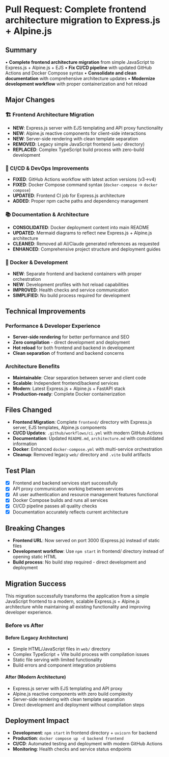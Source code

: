# Pull Request: Complete frontend architecture migration to Express.js + Alpine.js

## Summary

• **Complete frontend architecture migration** from simple JavaScript to Express.js + Alpine.js + EJS
• **Fix CI/CD pipeline** with updated GitHub Actions and Docker Compose syntax
• **Consolidate and clean documentation** with comprehensive architecture updates
• **Modernize development workflow** with proper containerization and hot reload

## Major Changes

### 🏗️ Frontend Architecture Migration
- **NEW**: Express.js server with EJS templating and API proxy functionality
- **NEW**: Alpine.js reactive components for client-side interactions  
- **NEW**: Server-side rendering with clean template separation
- **REMOVED**: Legacy simple JavaScript frontend (`web/` directory)
- **REPLACED**: Complex TypeScript build process with zero-build development

### 🔧 CI/CD & DevOps Improvements
- **FIXED**: GitHub Actions workflow with latest action versions (v3→v4)
- **FIXED**: Docker Compose command syntax (`docker-compose` → `docker compose`)
- **UPDATED**: Frontend CI job for Express.js architecture
- **ADDED**: Proper npm cache paths and dependency management

### 📚 Documentation & Architecture
- **CONSOLIDATED**: Docker deployment content into main README
- **UPDATED**: Mermaid diagrams to reflect new Express.js + Alpine.js architecture
- **CLEANED**: Removed all AI/Claude generated references as requested
- **ENHANCED**: Comprehensive project structure and deployment guides

### 🐳 Docker & Development
- **NEW**: Separate frontend and backend containers with proper orchestration
- **NEW**: Development profiles with hot reload capabilities
- **IMPROVED**: Health checks and service communication
- **SIMPLIFIED**: No build process required for development

## Technical Improvements

### Performance & Developer Experience
- **Server-side rendering** for better performance and SEO
- **Zero compilation** - direct development and deployment
- **Hot reload** for both frontend and backend in development
- **Clean separation** of frontend and backend concerns

### Architecture Benefits
- **Maintainable**: Clear separation between server and client code
- **Scalable**: Independent frontend/backend services
- **Modern**: Latest Express.js + Alpine.js + FastAPI stack
- **Production-ready**: Complete Docker containerization

## Files Changed
- **Frontend Migration**: Complete `frontend/` directory with Express.js server, EJS templates, Alpine.js components
- **CI/CD Updates**: `.github/workflows/ci.yml` with modern GitHub Actions
- **Documentation**: Updated `README.md`, `architecture.md` with consolidated information
- **Docker**: Enhanced `docker-compose.yml` with multi-service orchestration
- **Cleanup**: Removed legacy `web/` directory and `.vite` build artifacts

## Test Plan
- [x] Frontend and backend services start successfully
- [x] API proxy communication working between services
- [x] All user authentication and resource management features functional
- [x] Docker Compose builds and runs all services
- [x] CI/CD pipeline passes all quality checks
- [x] Documentation accurately reflects current architecture

## Breaking Changes
- **Frontend URL**: Now served on port 3000 (Express.js) instead of static files
- **Development workflow**: Use `npm start` in frontend/ directory instead of opening static HTML
- **Build process**: No build step required - direct development and deployment

## Migration Success
This migration successfully transforms the application from a simple JavaScript frontend to a modern, scalable Express.js + Alpine.js architecture while maintaining all existing functionality and improving developer experience.

### Before vs After

#### Before (Legacy Architecture)
- Simple HTML/JavaScript files in `web/` directory
- Complex TypeScript + Vite build process with compilation issues
- Static file serving with limited functionality
- Build errors and component integration problems

#### After (Modern Architecture)
- Express.js server with EJS templating and API proxy
- Alpine.js reactive components with zero build complexity
- Server-side rendering with clean template separation
- Direct development and deployment without compilation steps

## Deployment Impact
- **Development**: `npm start` in frontend directory + `uvicorn` for backend
- **Production**: `docker compose up -d backend frontend`
- **CI/CD**: Automated testing and deployment with modern GitHub Actions
- **Monitoring**: Health checks and service status endpoints